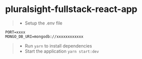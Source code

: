 # pluralsight-fullstack-react-app

> - Setup the .env file
```
PORT=xxxx
MONGO_DB_URI=mongodb://xxxxxxxxxxxx
```
> - Run `yarn` to install dependencies
> - Start the application `yarn start:dev`
